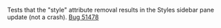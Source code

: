 Tests that the "style" attribute removal results in the Styles sidebar pane update (not a crash). [Bug 51478](http://bugs.webkit.org/show_bug.cgi?id=51478)
